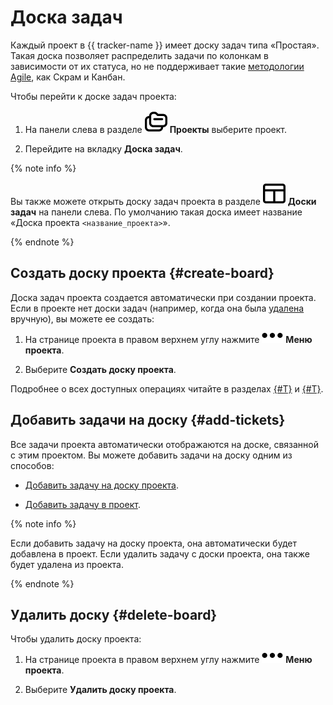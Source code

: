 # Доска задач

Каждый проект в {{ tracker-name }} имеет доску задач типа «Простая». Такая доска позволяет распределить задачи по колонкам в зависимости от их статуса, но не поддерживает такие [методологии Agile](../glossary.md#rus-g), как Скрам и Канбан.

Чтобы перейти к доске задач проекта:

1. На панели слева в разделе ![](../../_assets/tracker/svg/project.svg)&nbsp;**Проекты** выберите проект.

1. Перейдите на вкладку **Доска задач**.

{% note info %}

Вы также можете открыть доску задач проекта в разделе ![](../../_assets/tracker/svg/boards.svg) **Доски задач** на панели слева. По умолчанию такая доска имеет название «Доска проекта `<название_проекта>`».

{% endnote %}

## Создать доску проекта {#create-board}

Доска задач проекта создается автоматически при создании проекта. Если в проекте нет доски задач (например, когда она была [удалена](#delete-board) вручную), вы можете ее создать:

1. На странице проекта в правом верхнем углу нажмите ![](../../_assets/horizontal-ellipsis.svg) **Меню проекта**.

1. Выберите **Создать доску проекта**.

Подробнее о всех доступных операциях читайте в разделах [{#T}](./agile-new-set-board.md) и [{#T}](./agile-new-issues.md).

## Добавить задачи на доску {#add-tickets}

Все задачи проекта автоматически отображаются на доске, связанной с этим проектом. Вы можете добавить задачи на доску одним из способов:

* [Добавить задачу на доску проекта](./agile-new-set-board.md#add-task). 

* [Добавить задачу в проект](./create-project.md#add-tickets).

{% note info %}

Если добавить задачу на доску проекта, она автоматически будет добавлена в проект. Если удалить задачу с доски проекта, она также будет удалена из проекта.

{% endnote %}

## Удалить доску {#delete-board}

Чтобы удалить доску проекта:

1. На странице проекта в правом верхнем углу нажмите ![](../../_assets/horizontal-ellipsis.svg) **Меню проекта**.

1. Выберите **Удалить доску проекта**.

